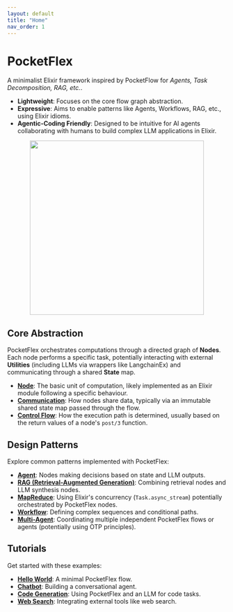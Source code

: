 ```yaml
---
layout: default
title: "Home"
nav_order: 1
---
```


# PocketFlex

A minimalist Elixir framework inspired by PocketFlow for *Agents, Task Decomposition, RAG, etc.*.

- **Lightweight**: Focuses on the core flow graph abstraction.
- **Expressive**: Aims to enable patterns like Agents, Workflows, RAG, etc., using Elixir idioms.
- **Agentic-Coding Friendly**: Designed to be intuitive for AI agents collaborating with humans to build complex LLM applications in Elixir.

<div align="center">
  <img src="https://github.com/the-pocket/PocketFlow/raw/main/assets/meme.jpg?raw=true" width="400"/> 
  <!-- TODO: Replace with a PocketFlex specific meme/logo -->
</div>

## Core Abstraction

PocketFlex orchestrates computations through a directed graph of **Nodes**. Each node performs a specific task, potentially interacting with external **Utilities** (including LLMs via wrappers like LangchainEx) and communicating through a shared **State** map.

- **[Node](./core_abstraction/node.md)**: The basic unit of computation, likely implemented as an Elixir module following a specific behaviour.
- **[Communication](./core_abstraction/communication.md)**: How nodes share data, typically via an immutable shared state map passed through the flow.
- **[Control Flow](./core_abstraction/control_flow.md)**: How the execution path is determined, usually based on the return values of a node's `post/3` function.

## Design Patterns

Explore common patterns implemented with PocketFlex:

- **[Agent](./design_pattern/agent.md)**: Nodes making decisions based on state and LLM outputs.
- **[RAG (Retrieval-Augmented Generation)](./design_pattern/rag.md)**: Combining retrieval nodes and LLM synthesis nodes.
- **[MapReduce](./design_pattern/mapreduce.md)**: Using Elixir's concurrency (`Task.async_stream`) potentially orchestrated by PocketFlex nodes.
- **[Workflow](./design_pattern/workflow.md)**: Defining complex sequences and conditional paths.
- **[Multi-Agent](./design_pattern/multi_agent.md)**: Coordinating multiple independent PocketFlex flows or agents (potentially using OTP principles).

## Tutorials

Get started with these examples:

- **[Hello World](./tutorials/hello_world.md)**: A minimal PocketFlex flow.
- **[Chatbot](./tutorials/chatbot.md)**: Building a conversational agent.
- **[Code Generation](./tutorials/code_generation.md)**: Using PocketFlex and an LLM for code tasks.
- **[Web Search](./tutorials/web_search.md)**: Integrating external tools like web search. 